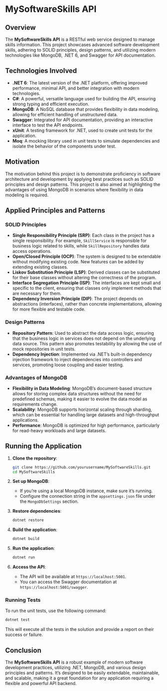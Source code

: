 
# MySoftwareSkills API

## Overview

The **MySoftwareSkills API** is a RESTful web service designed to manage skills information. This project showcases advanced software development skills, adhering to SOLID principles, design patterns, and utilizing modern technologies like MongoDB, .NET 6, and Swagger for API documentation.

## Technologies Involved

- **.NET 6**: The latest version of the .NET platform, offering improved performance, minimal API, and better integration with modern technologies.
- **C#**: A powerful, versatile language used for building the API, ensuring strong typing and efficient execution.
- **MongoDB**: A NoSQL database that provides flexibility in data modeling, allowing for efficient handling of unstructured data.
- **Swagger**: Integrated for API documentation, providing an interactive interface to test the API endpoints.
- **xUnit**: A testing framework for .NET, used to create unit tests for the application.
- **Moq**: A mocking library used in unit tests to simulate dependencies and isolate the behavior of the components under test.

## Motivation

The motivation behind this project is to demonstrate proficiency in software architecture and development by applying best practices such as SOLID principles and design patterns. This project is also aimed at highlighting the advantages of using MongoDB in scenarios where flexibility in data modeling is required.

## Applied Principles and Patterns

### SOLID Principles

- **Single Responsibility Principle (SRP)**: Each class in the project has a single responsibility. For example, `SkillService` is responsible for business logic related to skills, while `SkillRepository` handles data access operations.
- **Open/Closed Principle (OCP)**: The system is designed to be extendable without modifying existing code. New features can be added by extending existing classes.
- **Liskov Substitution Principle (LSP)**: Derived classes can be substituted for their base classes without altering the correctness of the program.
- **Interface Segregation Principle (ISP)**: The interfaces are kept small and specific to the client, ensuring that classes only implement methods that are necessary for them.
- **Dependency Inversion Principle (DIP)**: The project depends on abstractions (interfaces), rather than concrete implementations, allowing for more flexible and testable code.

### Design Patterns

- **Repository Pattern**: Used to abstract the data access logic, ensuring that the business logic in services does not depend on the underlying data source. This pattern also promotes testability by allowing the use of mock repositories in unit tests.
- **Dependency Injection**: Implemented via .NET’s built-in dependency injection framework to inject dependencies into controllers and services, promoting loose coupling and easier testing.

### Advantages of MongoDB

- **Flexibility in Data Modeling**: MongoDB’s document-based structure allows for storing complex data structures without the need for predefined schemas, making it easier to evolve the data model as requirements change.
- **Scalability**: MongoDB supports horizontal scaling through sharding, which can be essential for handling large datasets and high-throughput applications.
- **Performance**: MongoDB is optimized for high performance, particularly for read-heavy workloads and large datasets.

## Running the Application

1. **Clone the repository**:
   ```bash
   git clone https://github.com/yourusername/MySoftwareSkills.git
   cd MySoftwareSkills
   ```

2. **Set up MongoDB**:
   - If you’re using a local MongoDB instance, make sure it’s running.
   - Configure the connection string in the `appsettings.json` file under the `MongoDbSettings` section.

3. **Restore dependencies**:
   ```bash
   dotnet restore
   ```

4. **Build the application**:
   ```bash
   dotnet build
   ```

5. **Run the application**:
   ```bash
   dotnet run
   ```

6. **Access the API**:
   - The API will be available at `https://localhost:5001`.
   - You can access the Swagger documentation at `https://localhost:5001/swagger`.

### Running Tests

To run the unit tests, use the following command:

```bash
dotnet test
```

This will execute all the tests in the solution and provide a report on their success or failure.

## Conclusion

The **MySoftwareSkills API** is a robust example of modern software development practices, utilizing .NET, MongoDB, and various design principles and patterns. It’s designed to be easily extendable, maintainable, and scalable, making it a great foundation for any application requiring a flexible and powerful API backend.
